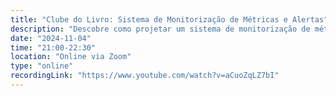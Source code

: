 ```yaml
---
title: "Clube do Livro: Sistema de Monitorização de Métricas e Alertas"
description: "Descobre como projetar um sistema de monitorização de métricas e alertas escalável, garantindo visibilidade completa sobre a saúde da tua infraestrutura e mantendo as tuas aplicações sempre confiáveis."
date: "2024-11-04"
time: "21:00-22:30"
location: "Online via Zoom"
type: "online"
recordingLink: "https://www.youtube.com/watch?v=aCuoZqLZ7bI"
---
```

